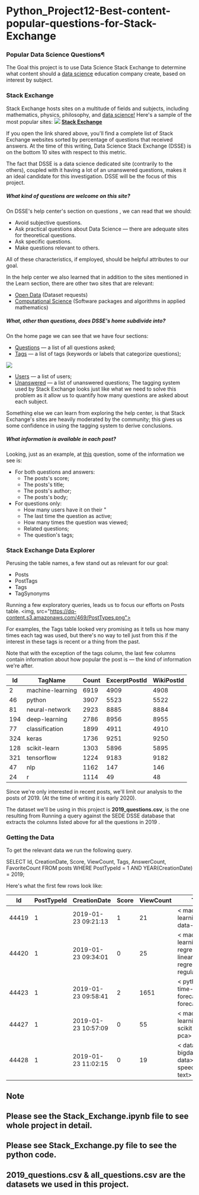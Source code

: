 # Python_Project12-Best-content-popular-questions-for-Stack-Exchange

### Popular Data Science Questions¶
The Goal this project is to use Data Science Stack Exchange to determine what content should a [data science](https://datascience.stackexchange.com/) education company create, based on interest by subject.

### Stack Exchange
Stack Exchange hosts sites on a multitude of fields and subjects, including mathematics, physics, philosophy, and [data science!](https://datascience.stackexchange.com/) Here's a sample of the most popular sites:
<img src="https://dq-content.s3.amazonaws.com/469/se_sites.png">
[__Stack Exchange__](https://stackexchange.com/sites?view=list#percentanswered)

If you open the link shared above, you'll find a complete list of Stack Exchange websites sorted by percentage of questions that received answers. At the time of this writing, Data Science Stack Exchange (DSSE) is on the bottom 10 sites with respect to this metric.

The fact that DSSE is a data science dedicated site (contrarily to the others), coupled with it having a lot of an unanswered questions, makes it an ideal candidate for this investigation. DSSE will be the focus of this project.

##### What kind of questions are welcome on this site?
On DSSE's help center's section on questions , we can read that we should:

- Avoid subjective questions.
- Ask practical questions about Data Science — there are adequate sites for theoretical questions.
- Ask specific questions.
- Make questions relevant to others.

All of these characteristics, if employed, should be helpful attributes to our goal.

In the help center we also learned that in addition to the sites mentioned in the Learn section, there are other two sites that are relevant:

- [Open Data](https://opendata.stackexchange.com/) (Dataset requests)
- [Computational Science](https://scicomp.stackexchange.com/) (Software packages and algorithms in applied mathematics)

##### What, other than questions, does DSSE's home subdivide into?
On the home page we can see that we have four sections:

- [Questions](https://datascience.stackexchange.com/questions) — a list of all questions asked;
- [Tags](https://datascience.stackexchange.com/tags) — a list of tags (keywords or labels that categorize questions);

<img src="https://camo.githubusercontent.com/46d9d26dbb54bbfaf2b92b100ec4c5e427708bf2/68747470733a2f2f64712d636f6e74656e742e73332e616d617a6f6e6177732e636f6d2f3436392f746167735f64732e706e67">

- [Users](https://datascience.stackexchange.com/users) — a list of users;
- [Unanswered](https://datascience.stackexchange.com/unanswered) — a list of unanswered questions;
The tagging system used by Stack Exchange looks just like what we need to solve this problem as it allow us to quantify how many questions are asked about each subject.

Something else we can learn from exploring the help center, is that Stack Exchange's sites are heavily moderated by the community; this gives us some confidence in using the tagging system to derive conclusions.

##### What information is available in each post?
Looking, just as an example, at [this](https://datascience.stackexchange.com/questions/19141/linear-model-to-generate-probability-of-each-possible-output?rq=1) question, some of the information we see is:

- For both questions and answers:
    - The posts's score;
    - The posts's title;
    - The posts's author;
    - The posts's body;
- For questions only:
    - How many users have it on their "
    - The last time the question as active;
    - How many times the question was viewed;
    - Related questions;
    - The question's tags;

### Stack Exchange Data Explorer
Perusing the table names, a few stand out as relevant for our goal:

- Posts
- PostTags
- Tags
- TagSynonyms

Running a few exploratory queries, leads us to focus our efforts on Posts table.
<img, src="https://dq-content.s3.amazonaws.com/469/PostTypes.png">

For examples, the Tags table looked very promising as it tells us how many times each tag was used, but there's no way to tell just from this if the interest in these tags is recent or a thing from the past.

Note that with the exception of the tags column, the last few columns contain information about how popular the post is — the kind of information we're after.

| Id  | TagName          | Count | ExcerptPostId | WikiPostId |
|-----|------------------|-------|---------------|------------|
| 2   | machine-learning | 6919  | 4909          | 4908       |
| 46  | python           | 3907  | 5523          | 5522       |
| 81  | neural-network   | 2923  | 8885          | 8884       |
| 194 | deep-learning    | 2786  | 8956          | 8955       |
| 77  | classification   | 1899  | 4911          | 4910       |
| 324 | keras            | 1736  | 9251          | 9250       |
| 128 | scikit-learn     | 1303  | 5896          | 5895       |
| 321 | tensorflow       | 1224  | 9183          | 9182       |
| 47  | nlp              | 1162  | 147           | 146        |
| 24  | r                | 1114  | 49            | 48         |

Since we're only interested in recent posts, we'll limit our analysis to the posts of 2019. (At the time of writing it is early 2020).

The dataset we'll be using in this project is __2019_questions.csv__, is the one resulting from Running a query against the SEDE DSSE database that extracts the columns listed above for all the questions in 2019 .

### Getting the Data
To get the relevant data we run the following query.

SELECT Id, CreationDate,
  Score, ViewCount, Tags,
  AnswerCount, FavoriteCount
  FROM posts
  WHERE PostTypeId = 1 AND YEAR(CreationDate) = 2019;
 
Here's what the first few rows look like:


| Id    | PostTypeId | CreationDate        | Score | ViewCount | Tags                                                              | AnswerCount | FavoriteCount |
|-------|------------|---------------------|-------|-----------|-------------------------------------------------------------------|-------------|---------------|
| 44419 | 1          | 2019-01-23 09:21:13 | 1     | 21        | < machine-learning>< data-mining>                                   | 0           |               |
| 44420 | 1          | 2019-01-23 09:34:01 | 0     | 25        | < machine-learning>< regression>< linear-regression>< regularization> | 0           |               |
| 44423 | 1          | 2019-01-23 09:58:41 | 2     | 1651      | < python>< time-series>< forecast>< forecasting>                      | 0           |               |
| 44427 | 1          | 2019-01-23 10:57:09 | 0     | 55        | < machine-learning>< scikit-learn>< pca>                             | 1           |               |
| 44428 | 1          | 2019-01-23 11:02:15 | 0     | 19        | < dataset>< bigdata>< data>< speech-to-text>                          | 0           |               |


## Note
## Please see the __Stack_Exchange.ipynb__ file to see whole project in detail.
## Please see __Stack_Exchange.py__ file to see the python code.
## __2019_questions.csv__ & __all_questions.csv__ are the datasets we used in this project.

